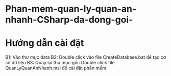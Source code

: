 # Phan-mem-quan-ly-quan-an-nhanh-CSharp-da-dong-goi-

# Hướng dẫn cài đặt
B1: Vào thư mục data
B2: Double click vào file CreateDatabase.bat để tạo cơ sở dữ liệu
B3: Quay lại thu mục gốc Double click file QuanLyQuanAnNhanh.msi để cài đặt phần mềm
